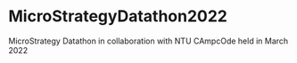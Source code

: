 # MicroStrategyDatathon2022
MicroStrategy Datathon in collaboration with NTU CAmpcOde held in March 2022
